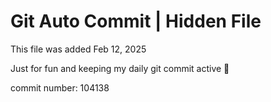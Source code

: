 # Git Auto Commit | Hidden File

This file was added Feb 12, 2025

Just for fun and keeping my daily git commit active 🤪

commit number: 104138
